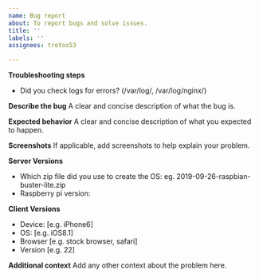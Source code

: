 ```yaml
---
name: Bug report
about: To report bugs and solve issues.
title: ''
labels: ''
assignees: tretos53

---
```


**Troubleshooting steps**
 - Did you check logs for errors? (/var/log/, /var/log/nginx/)

**Describe the bug**
A clear and concise description of what the bug is.

**Expected behavior**
A clear and concise description of what you expected to happen.

**Screenshots**
If applicable, add screenshots to help explain your problem.

**Server Versions**
 - Which zip file did you use to create the OS: eg. 2019-09-26-raspbian-buster-lite.zip
 - Raspberry pi version:

**Client Versions**
 - Device: [e.g. iPhone6]
 - OS: [e.g. iOS8.1]
 - Browser [e.g. stock browser, safari]
 - Version [e.g. 22]

**Additional context**
Add any other context about the problem here.
